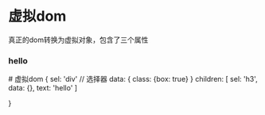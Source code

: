 # 虚拟dom
 真正的dom转换为虚拟对象，包含了三个属性
 <div class = 'box'>
 <h3>hello </h3>
 </div>
 # 虚拟dom
 {
   sel: 'div' // 选择器
   data:  {
     class: {box: true}
   }
   children: [
     sel: 'h3',
     data: {},
     text: 'hello'
   ]

 }